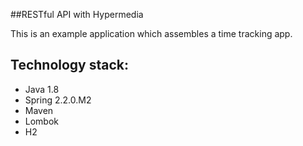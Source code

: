 ##RESTful API with Hypermedia

This is an example application which assembles a time tracking app.


## Technology stack:

- Java 1.8
- Spring 2.2.0.M2
- Maven
- Lombok
- H2
